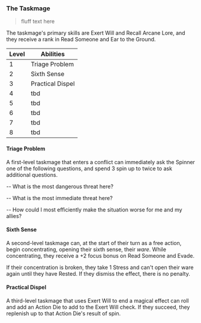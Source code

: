 ### The Taskmage

> fluff text here

The taskmage's primary skills are Exert Will and Recall Arcane Lore, and they receive a rank in Read Someone and Ear to the Ground.

| Level | Abilities |
| ----- | --------- |
| 1 | Triage Problem |
| 2 | Sixth Sense |
| 3 | Practical Dispel |
| 4 | tbd |
| 5 | tbd |
| 6 | tbd |
| 7 | tbd |
| 8 | tbd |

#### Triage Problem
A first-level taskmage that enters a conflict can immediately ask the Spinner one of the following questions, and spend 3 spin up to twice to ask additional questions.

-- What is the most dangerous threat here?

-- What is the most immediate threat here?

-- How could I most efficiently make the situation worse for me and my allies?

#### Sixth Sense
A second-level taskmage can, at the start of their turn as a free action, begin concentrating, opening their sixth sense, their _ware_. While concentrating, they receive a +2 focus bonus on Read Someone and Evade.

If their concentration is broken, they take 1 Stress and can't open their ware again until they have Rested. If they dismiss the effect, there is no penalty.

#### Practical Dispel
A third-level taskmage that uses Exert Will to end a magical effect can roll and add an Action Die to add to the Exert Will check. If they succeed, they replenish up to that Action Die's result of spin.
